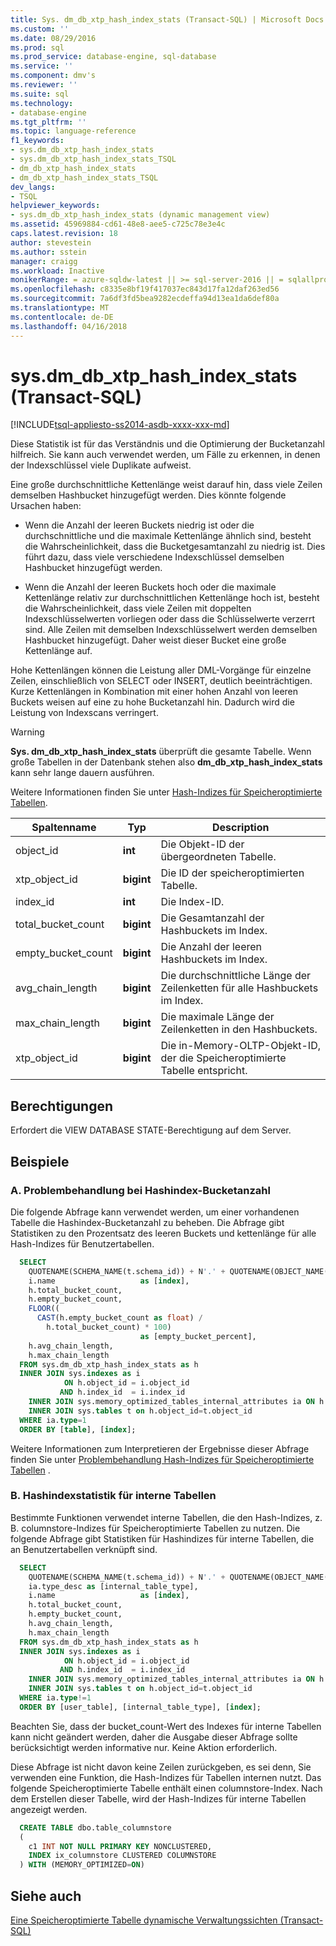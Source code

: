 ```yaml
---
title: Sys. dm_db_xtp_hash_index_stats (Transact-SQL) | Microsoft Docs
ms.custom: ''
ms.date: 08/29/2016
ms.prod: sql
ms.prod_service: database-engine, sql-database
ms.service: ''
ms.component: dmv's
ms.reviewer: ''
ms.suite: sql
ms.technology:
- database-engine
ms.tgt_pltfrm: ''
ms.topic: language-reference
f1_keywords:
- sys.dm_db_xtp_hash_index_stats
- sys.dm_db_xtp_hash_index_stats_TSQL
- dm_db_xtp_hash_index_stats
- dm_db_xtp_hash_index_stats_TSQL
dev_langs:
- TSQL
helpviewer_keywords:
- sys.dm_db_xtp_hash_index_stats (dynamic management view)
ms.assetid: 45969884-cd61-48e8-aee5-c725c78e3e4c
caps.latest.revision: 18
author: stevestein
ms.author: sstein
manager: craigg
ms.workload: Inactive
monikerRange: = azure-sqldw-latest || >= sql-server-2016 || = sqlallproducts-allversions
ms.openlocfilehash: c8335e8bf19f417037ec843d17fa12daf263ed56
ms.sourcegitcommit: 7a6df3fd5bea9282ecdeffa94d13ea1da6def80a
ms.translationtype: MT
ms.contentlocale: de-DE
ms.lasthandoff: 04/16/2018
---
```

# <a name="sysdmdbxtphashindexstats-transact-sql"></a>sys.dm_db_xtp_hash_index_stats (Transact-SQL)
[!INCLUDE[tsql-appliesto-ss2014-asdb-xxxx-xxx-md](../../includes/tsql-appliesto-ss2014-asdb-xxxx-xxx-md.md)]

  Diese Statistik ist für das Verständnis und die Optimierung der Bucketanzahl hilfreich. Sie kann auch verwendet werden, um Fälle zu erkennen, in denen der Indexschlüssel viele Duplikate aufweist.  
  
 Eine große durchschnittliche Kettenlänge weist darauf hin, dass viele Zeilen demselben Hashbucket hinzugefügt werden. Dies könnte folgende Ursachen haben:  
  
-   Wenn die Anzahl der leeren Buckets niedrig ist oder die durchschnittliche und die maximale Kettenlänge ähnlich sind, besteht die Wahrscheinlichkeit, dass die Bucketgesamtanzahl zu niedrig ist. Dies führt dazu, dass viele verschiedene Indexschlüssel demselben Hashbucket hinzugefügt werden.  
  
-   Wenn die Anzahl der leeren Buckets hoch oder die maximale Kettenlänge relativ zur durchschnittlichen Kettenlänge hoch ist, besteht die Wahrscheinlichkeit, dass viele Zeilen mit doppelten Indexschlüsselwerten vorliegen oder dass die Schlüsselwerte verzerrt sind. Alle Zeilen mit demselben Indexschlüsselwert werden demselben Hashbucket hinzugefügt. Daher weist dieser Bucket eine große Kettenlänge auf.  
  
Hohe Kettenlängen können die Leistung aller DML-Vorgänge für einzelne Zeilen, einschließlich von SELECT oder INSERT, deutlich beeinträchtigen. Kurze Kettenlängen in Kombination mit einer hohen Anzahl von leeren Buckets weisen auf eine zu hohe Bucketanzahl hin. Dadurch wird die Leistung von Indexscans verringert.  
  
> [!WARNING]
> **Sys. dm_db_xtp_hash_index_stats** überprüft die gesamte Tabelle. Wenn große Tabellen in der Datenbank stehen also **dm_db_xtp_hash_index_stats** kann sehr lange dauern ausführen.  
  
Weitere Informationen finden Sie unter [Hash-Indizes für Speicheroptimierte Tabellen](../../relational-databases/sql-server-index-design-guide.md#hash_index).  
  
|Spaltenname|Typ|Description|  
|-----------------|----------|-----------------|  
|object_id|**int**|Die Objekt-ID der übergeordneten Tabelle.|  
|xtp_object_id|**bigint**|Die ID der speicheroptimierten Tabelle.|  
|index_id|**int**|Die Index-ID.|  
|total_bucket_count|**bigint**|Die Gesamtanzahl der Hashbuckets im Index.|  
|empty_bucket_count|**bigint**|Die Anzahl der leeren Hashbuckets im Index.|  
|avg_chain_length|**bigint**|Die durchschnittliche Länge der Zeilenketten für alle Hashbuckets im Index.|  
|max_chain_length|**bigint**|Die maximale Länge der Zeilenketten in den Hashbuckets.|  
|xtp_object_id|**bigint**|Die in-Memory-OLTP-Objekt-ID, der die Speicheroptimierte Tabelle entspricht.|  
  
## <a name="permissions"></a>Berechtigungen  
 Erfordert die VIEW DATABASE STATE-Berechtigung auf dem Server.  

## <a name="examples"></a>Beispiele  
  
### <a name="a-troubleshooting-hash-index-bucket-count"></a>A. Problembehandlung bei Hashindex-Bucketanzahl

Die folgende Abfrage kann verwendet werden, um einer vorhandenen Tabelle die Hashindex-Bucketanzahl zu beheben. Die Abfrage gibt Statistiken zu den Prozentsatz des leeren Buckets und kettenlänge für alle Hash-Indizes für Benutzertabellen.

```sql
  SELECT  
    QUOTENAME(SCHEMA_NAME(t.schema_id)) + N'.' + QUOTENAME(OBJECT_NAME(h.object_id)) as [table],   
    i.name                   as [index],   
    h.total_bucket_count,  
    h.empty_bucket_count,  
    FLOOR((  
      CAST(h.empty_bucket_count as float) /  
        h.total_bucket_count) * 100)  
                             as [empty_bucket_percent],  
    h.avg_chain_length,   
    h.max_chain_length  
  FROM sys.dm_db_xtp_hash_index_stats as h   
  INNER JOIN sys.indexes as i  
            ON h.object_id = i.object_id  
           AND h.index_id  = i.index_id  
    INNER JOIN sys.memory_optimized_tables_internal_attributes ia ON h.xtp_object_id=ia.xtp_object_id
    INNER JOIN sys.tables t on h.object_id=t.object_id
  WHERE ia.type=1
  ORDER BY [table], [index];  
``` 

Weitere Informationen zum Interpretieren der Ergebnisse dieser Abfrage finden Sie unter [Problembehandlung Hash-Indizes für Speicheroptimierte Tabellen](../../relational-databases/in-memory-oltp/hash-indexes-for-memory-optimized-tables.md) .  

### <a name="b-hash-index-statistics-for-internal-tables"></a>B. Hashindexstatistik für interne Tabellen

Bestimmte Funktionen verwendet interne Tabellen, die den Hash-Indizes, z. B. columnstore-Indizes für Speicheroptimierte Tabellen zu nutzen. Die folgende Abfrage gibt Statistiken für Hashindizes für interne Tabellen, die an Benutzertabellen verknüpft sind.

```sql
  SELECT  
    QUOTENAME(SCHEMA_NAME(t.schema_id)) + N'.' + QUOTENAME(OBJECT_NAME(h.object_id)) as [user_table],
    ia.type_desc as [internal_table_type],
    i.name                   as [index],   
    h.total_bucket_count,  
    h.empty_bucket_count,  
    h.avg_chain_length,   
    h.max_chain_length  
  FROM sys.dm_db_xtp_hash_index_stats as h   
  INNER JOIN sys.indexes as i  
            ON h.object_id = i.object_id  
           AND h.index_id  = i.index_id  
    INNER JOIN sys.memory_optimized_tables_internal_attributes ia ON h.xtp_object_id=ia.xtp_object_id
    INNER JOIN sys.tables t on h.object_id=t.object_id
  WHERE ia.type!=1
  ORDER BY [user_table], [internal_table_type], [index]; 
```

Beachten Sie, dass der bucket_count-Wert des Indexes für interne Tabellen kann nicht geändert werden, daher die Ausgabe dieser Abfrage sollte berücksichtigt werden informative nur. Keine Aktion erforderlich.  

Diese Abfrage ist nicht davon keine Zeilen zurückgeben, es sei denn, Sie verwenden eine Funktion, die Hash-Indizes für Tabellen internen nutzt. Das folgende Speicheroptimierte Tabelle enthält einen columnstore-Index. Nach dem Erstellen dieser Tabelle, wird der Hash-Indizes für interne Tabellen angezeigt werden.

```sql
  CREATE TABLE dbo.table_columnstore
  (
    c1 INT NOT NULL PRIMARY KEY NONCLUSTERED,
    INDEX ix_columnstore CLUSTERED COLUMNSTORE
  ) WITH (MEMORY_OPTIMIZED=ON)
```

## <a name="see-also"></a>Siehe auch  
 [Eine Speicheroptimierte Tabelle dynamische Verwaltungssichten &#40;Transact-SQL&#41;](../../relational-databases/system-dynamic-management-views/memory-optimized-table-dynamic-management-views-transact-sql.md)  
  
  

